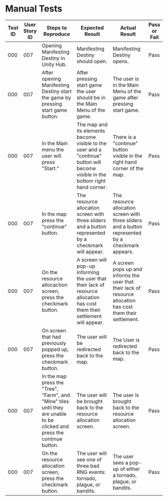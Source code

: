 # Manual Tests


| Test ID | User Story ID | Steps to Reproduce | Expected Result | Actual Result | Pass or Fail |
|----------------|---------------|-------------|---------------------|--------|--------|
|            000 |           007 | Opening Manifesting Destiny in Unity Hub. | Manifesting Destiny should open. | Manifesting Destiny opens. | Pass |
|            000 |           007 | After opening Manifesting Destiny start the game by pressing start game button. | After pressing start game the user should be in the Main Menu of the game. | The user is in the Main Menu of the game after pressing start game. | Pass |
|            000 |           007 | In the Main menu the user will press "Start." | The map and its elements become visible to the user and a "continue" button will become visible in the bottom right hand corner. | There is a "continue" button visible in the right hand corner of the map. | Pass |
|            000 |           007 | In the map press the "continue" button.  | The resource allocation screen with three sliders and a button represented by a checkmark will appear. | The resource allocation screen with three sliders and a button represented by a checkmark appears. | Pass |
|            000 |           007 | On the resource allocaction screen, press the checkmark button. | A screen will pop-up informing the user that their lack of resource allocation has cost them their settlement will appear. | A screen pops up and informs the user that their lack of resource allocation has cost them their settlement. | Pass |
|            000 |           007 | On screen that had previously popped up, press the checkmark button. | The user will be redirected back to the map. | The User is redirected back to the map. | Pass |
|            000 |           007 | In the map press the "Tree", "Farm", and "Mine" tiles until they are unable to be clicked and press the continue button. | The user will be brought back to the resource allocation screen. |  The user is brought back to the resource allocation screen. | Pass |
|            000 |           007 | On the resource allocation screen, press the checkmark button. | The user will see one of three bad RNG events: tornado, plague, or bandits. | The user sees a pop-up of either a tornado, plague, or bandits. | Pass |

